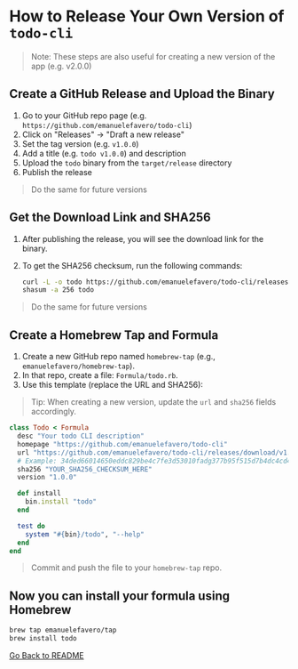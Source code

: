 # How to Release Your Own Version of `todo-cli`

> Note: These steps are also useful for creating a new version of the app (e.g. v2.0.0)

## Create a GitHub Release and Upload the Binary

1. Go to your GitHub repo page (e.g. `https://github.com/emanuelefavero/todo-cli`)
2. Click on "Releases" -> "Draft a new release"
3. Set the tag version (e.g. `v1.0.0`)
4. Add a title (e.g. `todo v1.0.0`) and description
5. Upload the `todo` binary from the `target/release` directory
6. Publish the release

> Do the same for future versions

## Get the Download Link and SHA256

1. After publishing the release, you will see the download link for the binary.
2. To get the SHA256 checksum, run the following commands:

   ```bash
   curl -L -o todo https://github.com/emanuelefavero/todo-cli/releases/download/v1.0.0/todo
   shasum -a 256 todo
   ```

> Do the same for future versions

## Create a Homebrew Tap and Formula

1. Create a new GitHub repo named `homebrew-tap` (e.g., `emanuelefavero/homebrew-tap`).
2. In that repo, create a file: `Formula/todo.rb`.
3. Use this template (replace the URL and SHA256):

> Tip: When creating a new version, update the `url` and `sha256` fields accordingly.

```ruby
class Todo < Formula
  desc "Your todo CLI description"
  homepage "https://github.com/emanuelefavero/todo-cli"
  url "https://github.com/emanuelefavero/todo-cli/releases/download/v1.0.0/todo"
  # Example: 34ded66014650eddc829be4c7fe3d53010fadg377b95f515d7b4dc4cd4f4dcc4
  sha256 "YOUR_SHA256_CHECKSUM_HERE"
  version "1.0.0"

  def install
    bin.install "todo"
  end

  test do
    system "#{bin}/todo", "--help"
  end
end
```

> Commit and push the file to your `homebrew-tap` repo.

## Now you can install your formula using Homebrew

```bash
brew tap emanuelefavero/tap
brew install todo
```

[Go Back to README](README.md)
